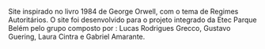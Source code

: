 Site inspirado no livro 1984 de George Orwell, com o tema de Regimes Autoritários.
O site foi desenvolvido para o projeto integrado da Etec Parque Belém pelo grupo composto por : Lucas Rodrigues Grecco, Gustavo Guering, Laura Cintra e Gabriel Amarante.